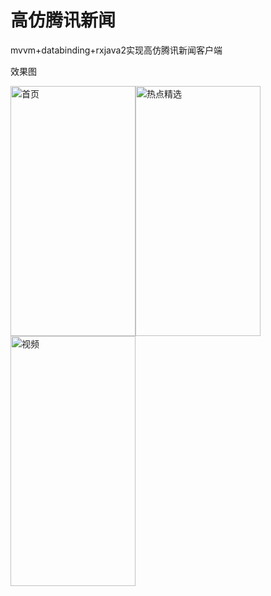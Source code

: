 # 高仿腾讯新闻
mvvm+databinding+rxjava2实现高仿腾讯新闻客户端

效果图

<img src="https://raw.githubusercontent.com/dingshuangdian/hodgepodge/master/img/gif1.gif" width="200px" height="400px" alt="首页"><img src="https://raw.githubusercontent.com/dingshuangdian/hodgepodge/master/img/gif3.gif" width="200px" height="400px" alt="热点精选"><img src="https://raw.githubusercontent.com/dingshuangdian/hodgepodge/master/img/gif2.gif" width="200px" height="400px" alt="视频">


